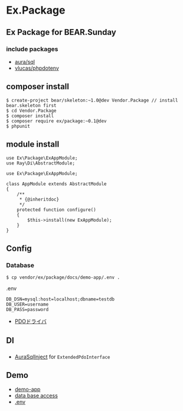 Ex.Package
==========

## Ex Package for BEAR.Sunday

### include packages

 * [aura/sql](https://github.com/auraphp/Aura.Sql)
 * [vlucas/phpdotenv](https://github.com/vlucas/phpdotenv)
 
## composer install

```
$ create-project bear/skeleton:~1.0@dev Vendor.Package // install bear.skeleton first
$ cd Vendor.Package
$ composer install
$ composer require ex/package:~0.1@dev
$ phpunit
```
## module install

```
use Ex\Package\ExAppModule;
use Ray\Di\AbstractModule;

use Ex\Package\ExAppModule;

class AppModule extends AbstractModule
{
    /**
     * {@inheritdoc}
     */
    protected function configure()
    {
        $this->install(new ExAppModule);
    }
}
```

## Config

### Database

    $ cp vendor/ex/package/docs/demo-app/.env .

.env
```
DB_DSN=mysql:host=localhost;dbname=testdb
DB_USER=username
DB_PASS=password
```
 * [PDOドライバ](http://php.net/manual/ja/pdo.drivers.php)

## DI

### 
 * [AuraSqlInject](https://github.com/BEARSunday/Ex.Package/blob/master/src/Inject/AuraSqlInject.php) for `ExtendedPdoInterface` 

## Demo

 * [demo-app](https://github.com/BEARSunday/Ex.Package/tree/master/docs/demo-app)
 * [data base access](https://github.com/BEARSunday/Ex.Package/blob/master/docs/demo-app/src/Resource/App/Person.php)
 * [.env](https://github.com/BEARSunday/Ex.Package/blob/master/docs/demo-app/.env)
